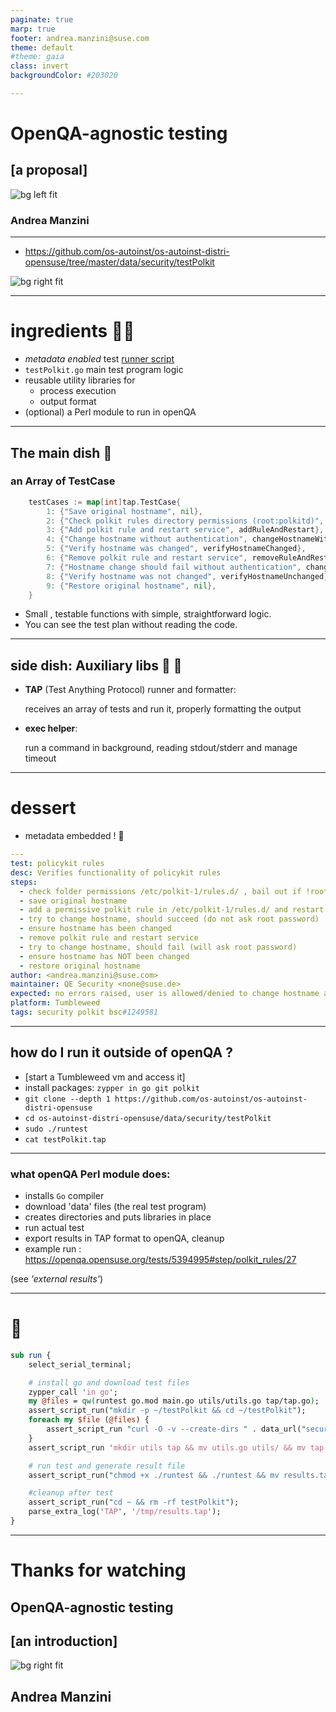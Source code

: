 ```yaml
---
paginate: true
marp: true
footer: andrea.manzini@suse.com
theme: default
#theme: gaia
class: invert
backgroundColor: #203020

---
```

# OpenQA-agnostic testing

## [a proposal]

![bg left fit](../img/opensuse-logo-color.svg)

### Andrea Manzini

---

- https://github.com/os-autoinst/os-autoinst-distri-opensuse/tree/master/data/security/testPolkit

![bg right fit](../img/torvalds_quote.png)

---
# ingredients 👨‍🍳

- *metadata enabled* test [runner script](https://github.com/os-autoinst/os-autoinst-distri-opensuse/blob/master/data/security/testPolkit/runtest)
- `testPolkit.go` main test program logic
- reusable utility libraries for
  - process execution
  - output format
- (optional) a Perl module to run in openQA

---
## The main dish 🍝

### an Array of TestCase

```Go
	testCases := map[int]tap.TestCase{
		1: {"Save original hostname", nil},
		2: {"Check polkit rules directory permissions (root:polkitd)", checkPermissions},
		3: {"Add polkit rule and restart service", addRuleAndRestart},
		4: {"Change hostname without authentication", changeHostnameWithAuth},
		5: {"Verify hostname was changed", verifyHostnameChanged},
		6: {"Remove polkit rule and restart service", removeRuleAndRestart},
		7: {"Hostname change should fail without authentication", changeHostnameShouldFail},
		8: {"Verify hostname was not changed", verifyHostnameUnchanged},
		9: {"Restore original hostname", nil},
	}
```

- Small , testable functions with simple, straightforward logic. 
- You can see the test plan without reading the code.

---
## side dish: Auxiliary libs 🥕 🍅

- **TAP** (Test Anything Protocol) runner and formatter:

  receives an array of tests and run it, properly formatting the output 

- **exec helper**:

  run a command in background, reading stdout/stderr and manage timeout

---
# dessert 

- metadata embedded ! 🤖

```yaml
---
test: policykit rules
desc: Verifies functionality of policykit rules
steps:
  - check folder permissions /etc/polkit-1/rules.d/ , bail out if !root:polkitd
  - save original hostname
  - add a permissive polkit rule in /etc/polkit-1/rules.d/ and restart polkit service
  - try to change hostname, should succeed (do not ask root password)
  - ensure hostname has been changed
  - remove polkit rule and restart service
  - try to change hostname, should fail (will ask root password)
  - ensure hostname has NOT been changed
  - restore original hostname
author: <andrea.manzini@suse.com>
maintainer: QE Security <none@suse.de>
expected: no errors raised, user is allowed/denied to change hostname according to the rule
platform: Tumbleweed
tags: security polkit bsc#1249581
```
<!-- footer: "" -->


---
## how do I run it outside of openQA ?

- [start a Tumbleweed vm and access it]
- install packages: `zypper in go git polkit`
- `git clone --depth 1 https://github.com/os-autoinst/os-autoinst-distri-opensuse`
- `cd os-autoinst-distri-opensuse/data/security/testPolkit`
- `sudo ./runtest`
- `cat testPolkit.tap`



---
### what openQA Perl module does:

- installs `Go` compiler
- download 'data' files (the real test program)
- creates directories and puts libraries in place 
- run actual test
- export results in TAP format to openQA, cleanup
- example run : https://openqa.opensuse.org/tests/5394995#step/polkit_rules/27

(see *'external results'*)

---
# 🐪

```Perl
sub run {
    select_serial_terminal;

    # install go and download test files
    zypper_call 'in go';
    my @files = qw(runtest go.mod main.go utils/utils.go tap/tap.go);
    assert_script_run("mkdir -p ~/testPolkit && cd ~/testPolkit");
    foreach my $file (@files) {
        assert_script_run "curl -O -v --create-dirs " . data_url("security/testPolkit/$file");
    }
    assert_script_run 'mkdir utils tap && mv utils.go utils/ && mv tap.go tap/';

    # run test and generate result file
    assert_script_run("chmod +x ./runtest && ./runtest && mv results.tap /tmp");

    #cleanup after test
    assert_script_run("cd ~ && rm -rf testPolkit");
    parse_extra_log('TAP', '/tmp/results.tap');
}
```


---
# Thanks for watching 

## OpenQA-agnostic testing

## [an introduction]

![bg right fit](../img/opensuse-logo-color.svg)

## Andrea Manzini
